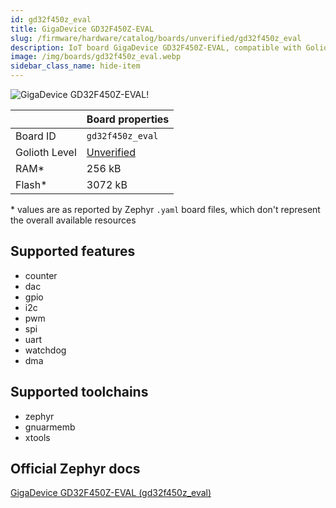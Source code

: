 ```yaml
---
id: gd32f450z_eval
title: GigaDevice GD32F450Z-EVAL
slug: /firmware/hardware/catalog/boards/unverified/gd32f450z_eval
description: IoT board GigaDevice GD32F450Z-EVAL, compatible with Golioth at unverified level.
image: /img/boards/gd32f450z_eval.webp
sidebar_class_name: hide-item
---
```


[//]: # (This is an auto-generated file, do not edit! Changes to it will be lost upon re-generation)

![GigaDevice GD32F450Z-EVAL!](/img/boards/gd32f450z_eval.webp "GigaDevice GD32F450Z-EVAL")

|                | Board properties     |
| -------------  | -------------------- |
| Board ID       | `gd32f450z_eval` |
| Golioth Level  | [Unverified](/firmware/hardware#unverified-boards) |
| RAM*           | 256 kB |
| Flash*         | 3072 kB |

\* values are as reported by Zephyr `.yaml` board files, which don't represent the overall available resources



## Supported features

* counter
* dac
* gpio
* i2c
* pwm
* spi
* uart
* watchdog
* dma

## Supported toolchains

* zephyr
* gnuarmemb
* xtools

## Official Zephyr docs

[GigaDevice GD32F450Z-EVAL (gd32f450z_eval)](https://docs.zephyrproject.org/latest/boards/gd/gd32f450z_eval/doc/index.html)
